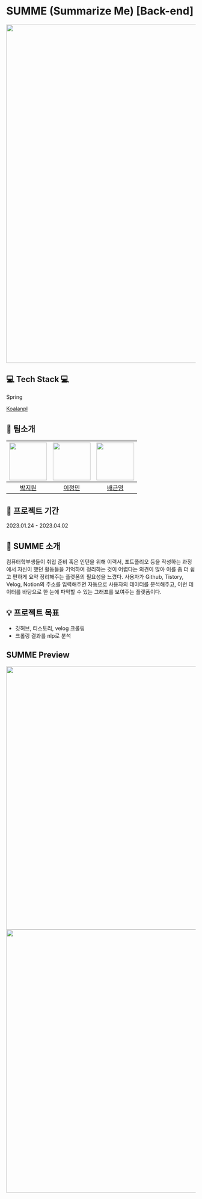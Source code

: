 # SUMME (Summarize Me) [Back-end]
<img src = "https://user-images.githubusercontent.com/97583162/229386376-613e1c66-cf0f-4318-8898-249ba6638b50.png" width = "900px">  


## 💻 Tech Stack 💻
Spring

[Koalanpl](https://koalanlp.github.io/koalanlp)


## 🐣 팀소개
|[<img src="https://github.com/raipen.png" width="100px">](https://github.com/raipen)|[<img src="https://github.com/min1018.png" width="100px">](https://github.com/min1018)|[<img src="https://github.com/flora101.png" width="100px">](https://github.com/flora101)|
|:----:|:----:|:----:|
|[박지원](https://github.com/raipen)|[이정민](https://github.com/min1018)|[배근영](https://github.com/flora101)|  


## 📅 프로젝트 기간
2023.01.24 - 2023.04.02  


## 🤷 SUMME 소개
컴퓨터학부생들이 취업 준비 혹은 인턴을 위해 이력서, 포트폴리오 등을 작성하는 과정에서 자신이 했던 활동들을 기억하여 정리하는 것이 어렵다는 의견이 많아 이를 좀 더 쉽고 편하게 요약 정리해주는 플랫폼의 필요성을 느꼈다. 
사용자가 Github, Tistory, Velog, Notion의 주소를 입력해주면 자동으로 사용자의 데이터를 분석해주고, 이런 데이터를 바탕으로 한 눈에 파악할 수 있는 그래프를 보여주는 플랫폼이다.  



## 💡 프로젝트 목표
- 깃허브, 티스토리, velog 크롤링
- 크롤링 결과를 nlp로 분석


## SUMME Preview
<img src = "https://user-images.githubusercontent.com/97583162/229388489-3ae7ce92-d9f3-426c-a349-de8c545651d7.png" width="700px">  
<img src = "https://user-images.githubusercontent.com/97583162/229388483-6a5648cd-63ee-4fc8-855f-76618348c180.png" width="700px">
